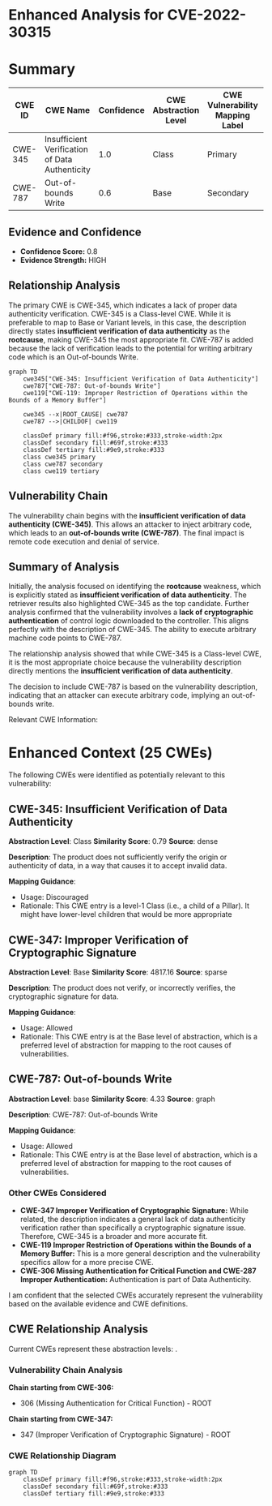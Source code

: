 # Enhanced Analysis for CVE-2022-30315

# Summary
| CWE ID | CWE Name | Confidence | CWE Abstraction Level | CWE Vulnerability Mapping Label | CWE-Vulnerability Mapping Notes |
|---|---|---|---|---|---|
| CWE-345 | Insufficient Verification of Data Authenticity | 1.0 | Class | Primary | Allowed with Review|
| CWE-787 | Out-of-bounds Write | 0.6 | Base | Secondary | Allowed |

## Evidence and Confidence

*   **Confidence Score:** 0.8
*   **Evidence Strength:** HIGH

## Relationship Analysis
The primary CWE is CWE-345, which indicates a lack of proper data authenticity verification. CWE-345 is a Class-level CWE. While it is preferable to map to Base or Variant levels, in this case, the description directly states **insufficient verification of data authenticity** as the **rootcause**, making CWE-345 the most appropriate fit. CWE-787 is added because the lack of verification leads to the potential for writing arbitrary code which is an Out-of-bounds Write.

```mermaid
graph TD
    cwe345["CWE-345: Insufficient Verification of Data Authenticity"]
    cwe787["CWE-787: Out-of-bounds Write"]
    cwe119["CWE-119: Improper Restriction of Operations within the Bounds of a Memory Buffer"]

    cwe345 --x|ROOT_CAUSE| cwe787
    cwe787 -->|CHILDOF| cwe119
    
    classDef primary fill:#f96,stroke:#333,stroke-width:2px
    classDef secondary fill:#69f,stroke:#333
    classDef tertiary fill:#9e9,stroke:#333
    class cwe345 primary
    class cwe787 secondary
    class cwe119 tertiary
```

## Vulnerability Chain
The vulnerability chain begins with the **insufficient verification of data authenticity (CWE-345)**. This allows an attacker to inject arbitrary code, which leads to an **out-of-bounds write (CWE-787)**. The final impact is remote code execution and denial of service.

## Summary of Analysis
Initially, the analysis focused on identifying the **rootcause** weakness, which is explicitly stated as **insufficient verification of data authenticity**. The retriever results also highlighted CWE-345 as the top candidate. Further analysis confirmed that the vulnerability involves a **lack of cryptographic authentication** of control logic downloaded to the controller. This aligns perfectly with the description of CWE-345. The ability to execute arbitrary machine code points to CWE-787.

The relationship analysis showed that while CWE-345 is a Class-level CWE, it is the most appropriate choice because the vulnerability description directly mentions the **insufficient verification of data authenticity**.

The decision to include CWE-787 is based on the vulnerability description, indicating that an attacker can execute arbitrary code, implying an out-of-bounds write.

Relevant CWE Information:

# Enhanced Context (25 CWEs)
The following CWEs were identified as potentially relevant to this vulnerability:

## CWE-345: Insufficient Verification of Data Authenticity
**Abstraction Level**: Class
**Similarity Score**: 0.79
**Source**: dense

**Description**:
The product does not sufficiently verify the origin or authenticity of data, in a way that causes it to accept invalid data.

**Mapping Guidance**:
- Usage: Discouraged
- Rationale: This CWE entry is a level-1 Class (i.e., a child of a Pillar). It might have lower-level children that would be more appropriate

## CWE-347: Improper Verification of Cryptographic Signature
**Abstraction Level**: Base
**Similarity Score**: 4817.16
**Source**: sparse

**Description**:
The product does not verify, or incorrectly verifies, the cryptographic signature for data.

**Mapping Guidance**:
- Usage: Allowed
- Rationale: This CWE entry is at the Base level of abstraction, which is a preferred level of abstraction for mapping to the root causes of vulnerabilities.

## CWE-787: Out-of-bounds Write
**Abstraction Level**: base
**Similarity Score**: 4.33
**Source**: graph

**Description**:
CWE-787: Out-of-bounds Write

**Mapping Guidance**:
- Usage: Allowed
- Rationale: This CWE entry is at the Base level of abstraction, which is a preferred level of abstraction for mapping to the root causes of vulnerabilities.

### Other CWEs Considered

*   **CWE-347 Improper Verification of Cryptographic Signature:** While related, the description indicates a general lack of data authenticity verification rather than specifically a cryptographic signature issue. Therefore, CWE-345 is a broader and more accurate fit.
*   **CWE-119 Improper Restriction of Operations within the Bounds of a Memory Buffer:** This is a more general description and the vulnerability specifics allow for a more precise CWE.
*   **CWE-306 Missing Authentication for Critical Function and CWE-287 Improper Authentication:** Authentication is part of Data Authenticity.

I am confident that the selected CWEs accurately represent the vulnerability based on the available evidence and CWE definitions.


## CWE Relationship Analysis

Current CWEs represent these abstraction levels: .


### Vulnerability Chain Analysis

**Chain starting from CWE-306:**
- 306 (Missing Authentication for Critical Function) - ROOT


**Chain starting from CWE-347:**
- 347 (Improper Verification of Cryptographic Signature) - ROOT



### CWE Relationship Diagram

```mermaid
graph TD
    classDef primary fill:#f96,stroke:#333,stroke-width:2px
    classDef secondary fill:#69f,stroke:#333
    classDef tertiary fill:#9e9,stroke:#333
```